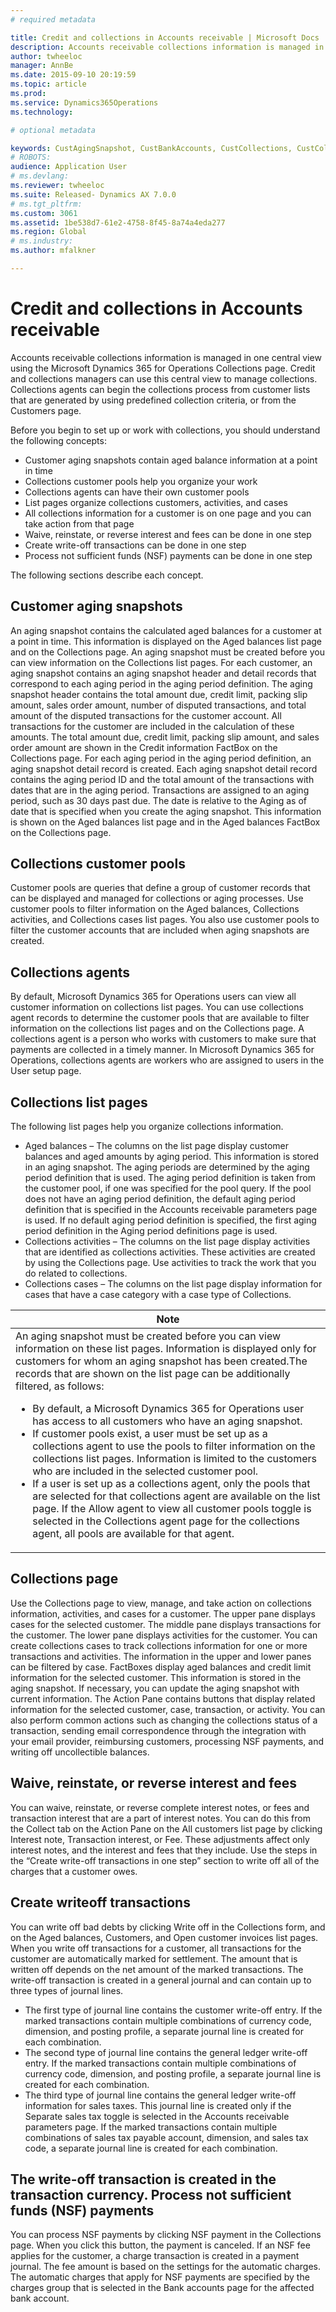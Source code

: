 ```yaml
---
# required metadata

title: Credit and collections in Accounts receivable | Microsoft Docs
description: Accounts receivable collections information is managed in one central view using the Microsoft Dynamics 365 for Operations Collections page. Credit and collections managers can use this central view to manage collections. Collections agents can begin the collections process from customer lists that are generated by using predefined collection criteria, or from the Customers page.
author: twheeloc
manager: AnnBe
ms.date: 2015-09-10 20:19:59
ms.topic: article
ms.prod: 
ms.service: Dynamics365Operations
ms.technology: 

# optional metadata

keywords: CustAgingSnapshot, CustBankAccounts, CustCollections, CustCollectionsActivitiesListPage, CustCollectionsAgent, CustCollectionsCaseListPage, CustCollectionsPool, CustCollectionsPoolsListPage, CustTable
# ROBOTS: 
audience: Application User
# ms.devlang: 
ms.reviewer: twheeloc
ms.suite: Released- Dynamics AX 7.0.0
# ms.tgt_pltfrm: 
ms.custom: 3061
ms.assetid: 1be538d7-61e2-4758-8f45-8a74a4eda277
ms.region: Global
# ms.industry: 
ms.author: mfalkner

---
```


# Credit and collections in Accounts receivable

Accounts receivable collections information is managed in one central view using the Microsoft Dynamics 365 for Operations Collections page. Credit and collections managers can use this central view to manage collections. Collections agents can begin the collections process from customer lists that are generated by using predefined collection criteria, or from the Customers page.

Before you begin to set up or work with collections, you should understand the following concepts:
-   Customer aging snapshots contain aged balance information at a point in time
-   Collections customer pools help you organize your work
-   Collections agents can have their own customer pools
-   List pages organize collections customers, activities, and cases
-   All collections information for a customer is on one page and you can take action from that page
-   Waive, reinstate, or reverse interest and fees can be done in one step
-   Create write-off transactions can be done in one step
-   Process not sufficient funds (NSF) payments can be done in one step

The following sections describe each concept.

## Customer aging snapshots
An aging snapshot contains the calculated aged balances for a customer at a point in time. This information is displayed on the Aged balances list page and on the Collections page. An aging snapshot must be created before you can view information on the Collections list pages. For each customer, an aging snapshot contains an aging snapshot header and detail records that correspond to each aging period in the aging period definition. The aging snapshot header contains the total amount due, credit limit, packing slip amount, sales order amount, number of disputed transactions, and total amount of the disputed transactions for the customer account. All transactions for the customer are included in the calculation of these amounts. The total amount due, credit limit, packing slip amount, and sales order amount are shown in the Credit information FactBox on the Collections page. For each aging period in the aging period definition, an aging snapshot detail record is created. Each aging snapshot detail record contains the aging period ID and the total amount of the transactions with dates that are in the aging period. Transactions are assigned to an aging period, such as 30 days past due. The date is relative to the Aging as of date that is specified when you create the aging snapshot. This information is shown on the Aged balances list page and in the Aged balances FactBox on the Collections page.

## Collections customer pools
Customer pools are queries that define a group of customer records that can be displayed and managed for collections or aging processes. Use customer pools to filter information on the Aged balances, Collections activities, and Collections cases list pages. You also use customer pools to filter the customer accounts that are included when aging snapshots are created.

## Collections agents
By default, Microsoft Dynamics 365 for Operations users can view all customer information on collections list pages. You can use collections agent records to determine the customer pools that are available to filter information on the collections list pages and on the Collections page. A collections agent is a person who works with customers to make sure that payments are collected in a timely manner. In Microsoft Dynamics 365 for Operations, collections agents are workers who are assigned to users in the User setup page.

## Collections list pages
The following list pages help you organize collections information.
-   Aged balances – The columns on the list page display customer balances and aged amounts by aging period. This information is stored in an aging snapshot. The aging periods are determined by the aging period definition that is used. The aging period definition is taken from the customer pool, if one was specified for the pool query. If the pool does not have an aging period definition, the default aging period definition that is specified in the Accounts receivable parameters page is used. If no default aging period definition is specified, the first aging period definition in the Aging period definitions page is used.
-   Collections activities – The columns on the list page display activities that are identified as collections activities. These activities are created by using the Collections page. Use activities to track the work that you do related to collections.
-   Collections cases – The columns on the list page display information for cases that have a case category with a case type of Collections.

<table>
<colgroup>
<col width="100%" />
</colgroup>
<thead>
<tr class="header">
<th><strong>Note</strong></th>
</tr>
</thead>
<tbody>
<tr class="odd">
<td>An aging snapshot must be created before you can view information on these list pages. Information is displayed only for customers for whom an aging snapshot has been created.The records that are shown on the list page can be additionally filtered, as follows:
<ul>
<li>By default, a Microsoft Dynamics 365 for Operations user has access to all customers who have an aging snapshot.</li>
<li>If customer pools exist, a user must be set up as a collections agent to use the pools to filter information on the collections list pages. Information is limited to the customers who are included in the selected customer pool.</li>
<li>If a user is set up as a collections agent, only the pools that are selected for that collections agent are available on the list page. If the Allow agent to view all customer pools toggle is selected in the Collections agent page for the collections agent, all pools are available for that agent.</li>
</ul></td>
</tr>
</tbody>
</table>

## Collections page
Use the Collections page to view, manage, and take action on collections information, activities, and cases for a customer. The upper pane displays cases for the selected customer. The middle pane displays transactions for the customer. The lower pane displays activities for the customer. You can create collections cases to track collections information for one or more transactions and activities. The information in the upper and lower panes can be filtered by case. FactBoxes display aged balances and credit limit information for the selected customer. This information is stored in the aging snapshot. If necessary, you can update the aging snapshot with current information. The Action Pane contains buttons that display related information for the selected customer, case, transaction, or activity. You can also perform common actions such as changing the collections status of a transaction, sending email correspondence through the integration with your email provider, reimbursing customers, processing NSF payments, and writing off uncollectible balances.

## Waive, reinstate, or reverse interest and fees
You can waive, reinstate, or reverse complete interest notes, or fees and transaction interest that are a part of interest notes. You can do this from the Collect tab on the Action Pane on the All customers list page by clicking Interest note, Transaction interest, or Fee. These adjustments affect only interest notes, and the interest and fees that they include. Use the steps in the “Create write-off transactions in one step” section to write off all of the charges that a customer owes.

## Create writeoff transactions
You can write off bad debts by clicking Write off in the Collections form, and on the Aged balances, Customers, and Open customer invoices list pages. When you write off transactions for a customer, all transactions for the customer are automatically marked for settlement. The amount that is written off depends on the net amount of the marked transactions. The write-off transaction is created in a general journal and can contain up to three types of journal lines.
-   The first type of journal line contains the customer write-off entry. If the marked transactions contain multiple combinations of currency code, dimension, and posting profile, a separate journal line is created for each combination.
-   The second type of journal line contains the general ledger write-off entry. If the marked transactions contain multiple combinations of currency code, dimension, and posting profile, a separate journal line is created for each combination.
-   The third type of journal line contains the general ledger write-off information for sales taxes. This journal line is created only if the Separate sales tax toggle is selected in the Accounts receivable parameters page. If the marked transactions contain multiple combinations of sales tax payable account, dimension, and sales tax code, a separate journal line is created for each combination.

The write-off transaction is created in the transaction currency.
Process not sufficient funds (NSF) payments 
--------------------------------------------

You can process NSF payments by clicking NSF payment in the Collections page. When you click this button, the payment is canceled. If an NSF fee applies for the customer, a charge transaction is created in a payment journal. The fee amount is based on the settings for the automatic charges. The automatic charges that apply for NSF payments are specified by the charges group that is selected in the Bank accounts page for the affected bank account.



